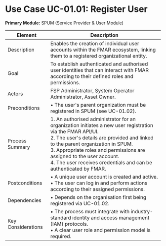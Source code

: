 # Use Case UC-01.01: Register User  
**Primary Module:** SPUM (Service Provider & User Module)  

| Element          | Description                                                                                                                                     |
|------------------|-------------------------------------------------------------------------------------------------------------------------------------------------|
| Description      | Enables the creation of individual user accounts within the FMAR ecosystem, linking them to a registered organizational entity.                 |
| Goal             | To establish authenticated and authorised user identities that can interact with FMAR according to their defined roles and permissions.         |
| Actors           | FSP Administrator, System Operator Administrator, Asset Owner.                                                                                  |
| Preconditions    | • The user's parent organization must be registered in SPUM (see UC-01.02).                                                                     |
| Process Summary  | 1. An authorised administrator for an organization initiates a new user registration via the FMAR API/UI. <br> 2. The user's details are provided and linked to the parent organization in SPUM. <br> 3. Appropriate roles and permissions are assigned to the user account. <br> 4. The user receives credentials and can be authenticated by FMAR. |
| Postconditions   | • A unique user account is created and active. <br> • The user can log in and perform actions according to their assigned permissions.          |
| Dependencies     | • Depends on the organisation first being registered via UC-01.02.                                                                              |
| Key Considerations | • The process must integrate with industry-standard identity and access management (IAM) protocols. <br> • A clear user role and permission model is required. |
